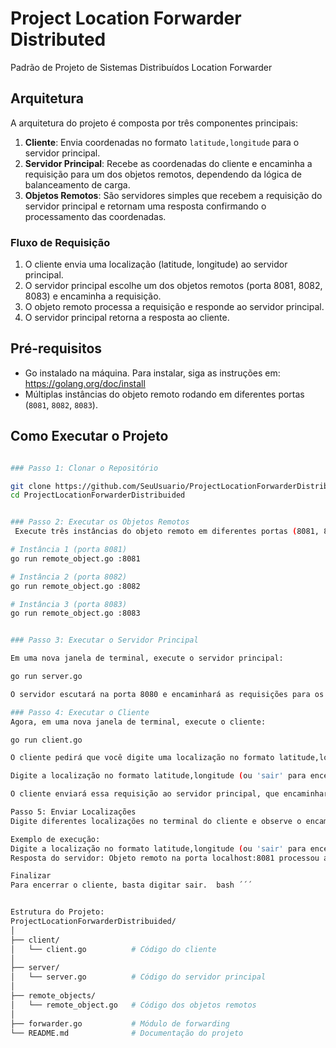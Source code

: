 # Project Location Forwarder Distributed

Padrão de Projeto de Sistemas Distribuídos Location Forwarder

## Arquitetura

A arquitetura do projeto é composta por três componentes principais:

1. **Cliente**: Envia coordenadas no formato `latitude,longitude` para o servidor principal.
2. **Servidor Principal**: Recebe as coordenadas do cliente e encaminha a requisição para um dos objetos remotos, dependendo da lógica de balanceamento de carga.
3. **Objetos Remotos**: São servidores simples que recebem a requisição do servidor principal e retornam uma resposta confirmando o processamento das coordenadas.

### Fluxo de Requisição

1. O cliente envia uma localização (latitude, longitude) ao servidor principal.
2. O servidor principal escolhe um dos objetos remotos (porta 8081, 8082, 8083) e encaminha a requisição.
3. O objeto remoto processa a requisição e responde ao servidor principal.
4. O servidor principal retorna a resposta ao cliente.

## Pré-requisitos

- Go instalado na máquina. Para instalar, siga as instruções em: https://golang.org/doc/install
- Múltiplas instâncias do objeto remoto rodando em diferentes portas (`8081`, `8082`, `8083`).

## Como Executar o Projeto
```bash

### Passo 1: Clonar o Repositório

git clone https://github.com/SeuUsuario/ProjectLocationForwarderDistribuided.git
cd ProjectLocationForwarderDistribuided


### Passo 2: Executar os Objetos Remotos
 Execute três instâncias do objeto remoto em diferentes portas (8081, 8082, 8083).

# Instância 1 (porta 8081)
go run remote_object.go :8081

# Instância 2 (porta 8082)
go run remote_object.go :8082

# Instância 3 (porta 8083)
go run remote_object.go :8083


### Passo 3: Executar o Servidor Principal

Em uma nova janela de terminal, execute o servidor principal:

go run server.go

O servidor escutará na porta 8080 e encaminhará as requisições para os objetos remotos.

### Passo 4: Executar o Cliente
Agora, em uma nova janela de terminal, execute o cliente:

go run client.go

O cliente pedirá que você digite uma localização no formato latitude,longitude. Exemplo:

Digite a localização no formato latitude,longitude (ou 'sair' para encerrar): 12.34,56.78

O cliente enviará essa requisição ao servidor principal, que encaminhará a mensagem a um dos objetos remotos. A resposta será exibida no terminal do cliente.

Passo 5: Enviar Localizações
Digite diferentes localizações no terminal do cliente e observe o encaminhamento de requisições entre o servidor e os objetos remotos.

Exemplo de execução:
Digite a localização no formato latitude,longitude (ou 'sair' para encerrar): 11,22
Resposta do servidor: Objeto remoto na porta localhost:8081 processou a requisição: 11,22

Finalizar
Para encerrar o cliente, basta digitar sair.  bash ´´´ 


Estrutura do Projeto:
ProjectLocationForwarderDistribuided/
│
├── client/
│   └── client.go          # Código do cliente
│
├── server/
│   └── server.go          # Código do servidor principal
│
├── remote_objects/
│   └── remote_object.go   # Código dos objetos remotos
│
├── forwarder.go           # Módulo de forwarding
└── README.md              # Documentação do projeto









